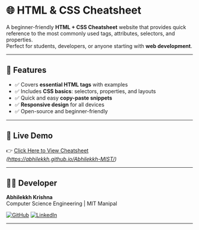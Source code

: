 # 🌐 HTML & CSS Cheatsheet

A beginner-friendly **HTML + CSS Cheatsheet** website that provides quick reference to the most commonly used tags, attributes, selectors, and properties.  
Perfect for students, developers, or anyone starting with **web development**.  

---

## 📖 Features
- ✅ Covers **essential HTML tags** with examples  
- ✅ Includes **CSS basics**: selectors, properties, and layouts  
- ✅ Quick and easy **copy-paste snippets**  
- ✅ **Responsive design** for all devices  
- ✅ Open-source and beginner-friendly  

---

## 🚀 Live Demo
👉 [Click Here to View Cheatsheet](#)  
*(https://abhilekkh.github.io/Abhilekkh-MIST/)*

---
## 👨‍💻 Developer

**Abhilekkh Krishna**  
Computer Science Engineering | MIT Manipal  

[![GitHub](https://img.shields.io/badge/GitHub-181717?style=flat&logo=github&logoColor=white)](https://github.com/abhilekkh)
[![LinkedIn](https://img.shields.io/badge/LinkedIn-0077B5?style=flat&logo=linkedin&logoColor=white)](https://www.linkedin.com/in/abhilekkh-krishna-b2252b288/)

---
